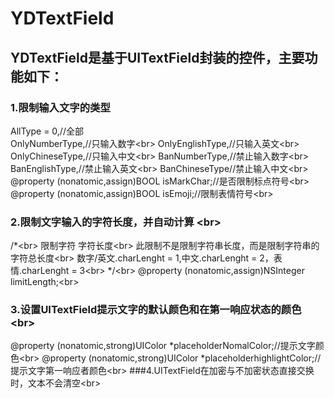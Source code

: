 # YDTextField
## YDTextField是基于UITextField封装的控件，主要功能如下：<br>
### 1.限制输入文字的类型 <br>
AllType = 0,//全部 <br>
OnlyNumberType,//只输入数字\<br>
OnlyEnglishType,//只输入英文\<br>
OnlyChineseType,//只输入中文\<br>
BanNumberType,//禁止输入数字\<br>
BanEnglishType,//禁止输入英文\<br>
BanChineseType//禁止输入中文\<br>
@property (nonatomic,assign)BOOL isMarkChar;//是否限制标点符号\<br>
@property (nonatomic,assign)BOOL isEmoji;//限制表情符号\<br>
### 2.限制文字输入的字符长度，并自动计算 \<br>
/*\<br>
 限制字符 字符长度\<br>
 此限制不是限制字符串长度，而是限制字符串的字符总长度\<br>
 数字/英文.charLenght = 1,中文.charLenght = 2，表情.charLenght = 3\<br>
 */\<br>
@property (nonatomic,assign)NSInteger limitLength;\<br>
### 3.设置UITextField提示文字的默认颜色和在第一响应状态的颜色\<br>
@property (nonatomic,strong)UIColor *placeholderNomalColor;//提示文字颜色\<br>
@property (nonatomic,strong)UIColor *placeholderhighlightColor;//提示文字第一响应者颜色\<br>
###4.UITextField在加密与不加密状态直接交换时，文本不会清空\<br>
